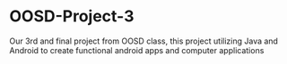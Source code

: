 # OOSD-Project-3
Our 3rd and final project from OOSD class, this project utilizing Java and Android to create functional android apps and computer applications
